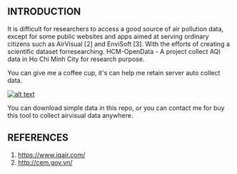 ## INTRODUCTION
It is difficult for researchers to access a good source of air pollution data, except for some public websites and apps aimed at serving ordinary citizens such as AirVisual [2] and EnviSoft [3]. With the efforts of creating a scientific dataset forresearching. HCM-OpenData - A project collect AQI data in Ho Chi Minh City for research purpose.

You can give me a coffee cup, it's can help me retain server auto collect data.
<p>
  <a href="https://www.buymeacoffee.com/qZHglXx" rel="nofollow"> 
    <img src="https://camo.githubusercontent.com/c1dad50ef8c7b0ce138c2ec7c5eff881fed84682/68747470733a2f2f692e696d6775722e636f6d2f58454b3259345a2e706e67" alt="alt text" data-canonical-src="https://i.imgur.com/XEK2Y4Z.png" style="max-width:100%;">
  </a>
</p>

 You can download simple data in this repo, or you can contact me for buy this tool to collect airvisual data  anywhere.
 
 ## REFERENCES
 1. https://www.iqair.com/
 2. http://cem.gov.vn/
 
